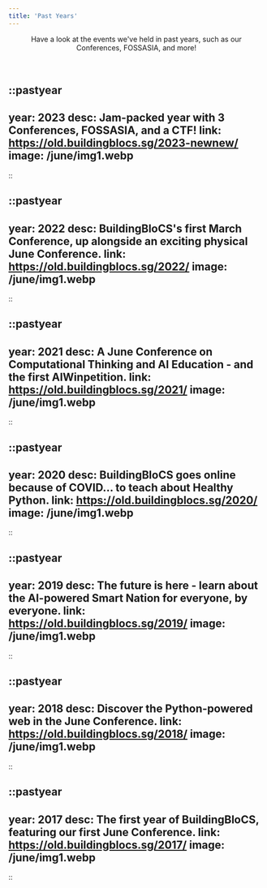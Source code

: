 ```yaml
---
title: 'Past Years'
---
```


<div align="center">Have a look at the events we've held in past years, such as our Conferences, FOSSASIA, and more!</div>
<br><br>


::pastyear
---
year: 2023
desc: Jam-packed year with 3 Conferences, FOSSASIA, and a CTF!
link: https://old.buildingblocs.sg/2023-newnew/
image: /june/img1.webp
---
::

::pastyear
---
year: 2022
desc: BuildingBloCS's first March Conference, up alongside an exciting physical June Conference.
link: https://old.buildingblocs.sg/2022/
image: /june/img1.webp
---
::

::pastyear
---
year: 2021
desc: A June Conference on Computational Thinking and AI Education - and the first AIWinpetition.
link: https://old.buildingblocs.sg/2021/
image: /june/img1.webp
---
::

::pastyear
---
year: 2020
desc: BuildingBloCS goes online because of COVID... to teach about Healthy Python.
link: https://old.buildingblocs.sg/2020/
image: /june/img1.webp
---
::

::pastyear
---
year: 2019
desc: The future is here - learn about the AI-powered Smart Nation for everyone, by everyone.
link: https://old.buildingblocs.sg/2019/
image: /june/img1.webp
---
::

::pastyear
---
year: 2018
desc: Discover the Python-powered web in the June Conference.
link: https://old.buildingblocs.sg/2018/
image: /june/img1.webp
---
::


::pastyear
---
year: 2017
desc: The first year of BuildingBloCS, featuring our first June Conference.
link: https://old.buildingblocs.sg/2017/
image: /june/img1.webp
---
::

